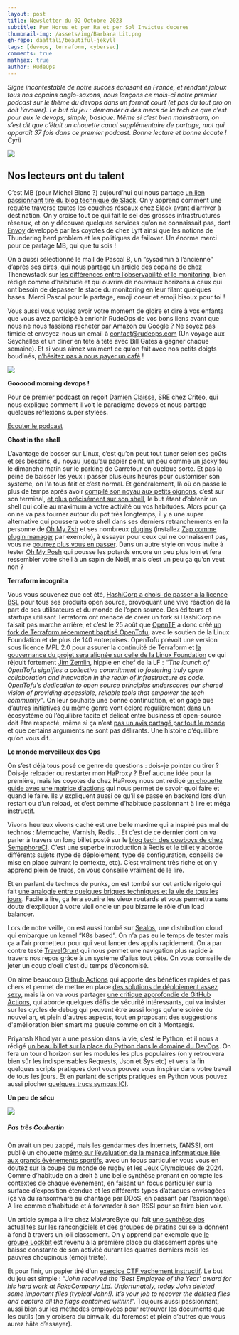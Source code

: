 ```yaml
---
layout: post
title: Newsletter du 02 Octobre 2023
subtitle: Per Horus et per Ra et per Sol Invictus duceres	
thumbnail-img: /assets/img/Barbara Lit.png
gh-repo: daattali/beautiful-jekyll
tags: [devops, terraform, cybersec]
comments: true
mathjax: true
author: RudeOps
---
```


_Signe incontestable de notre succès écrasant en France, et rendant jaloux tous nos copains anglo-saxons, nous lançons ce mois-ci notre premier podcast sur le thème du devops dans un format court (et pas du tout pro on doit l’avouer). Le but du jeu : demander à des mecs de la tech ce que c’est pour eux le devops, simple, basique. Même si c’est bien mainstream, on s’est dit que c’était un chouette canal supplémentaire de partage, mot qui apparaît 37 fois dans ce premier podcast. Bonne lecture et bonne écoute !_  
_Cyril_  

![](https://storage.mlcdn.com/account_image/325165/einN7ZhLaqd0K80FTJWNQS49fb8uTD0O82bbnMiy.png)

## Nos lecteurs ont du talent

C’est MB (pour Michel Blanc ?) aujourd’hui qui nous partage  [un lien passionnant tiré du blog technique de Slack](https://slack.engineering/traffic-101-packets-mostly-flow/). On y apprend comment une requête traverse toutes les couches réseaux chez Slack avant d’arriver à destination. On y croise tout ce qui fait le sel des grosses infrastructures réseaux, et on y découvre quelques services qu’on ne connaissait pas, dont  [Envoy](https://www.envoyproxy.io/)  développé par les coyotes de chez Lyft ainsi que les notions de Thundering herd problem et les politiques de failover. Un énorme merci pour ce partage MB, qui que tu sois !

On a aussi sélectionné le mail de Pascal B, un “sysadmin à l’ancienne” d’après ses dires, qui nous partage un article des copains de chez Thenewstack sur  [les différences entre l’observabilité et le monitoring](https://thenewstack.io/monitoring-vs-observability-whats-the-difference/), bien rédigé comme d’habitude et qui ouvrira de nouveaux horizons à ceux qui ont besoin de dépasser le stade du monitoring en leur filant quelques bases. Merci Pascal pour le partage, emoji coeur et emoji bisoux pour toi !  

Vous aussi vous voulez avoir votre moment de gloire et dire à vos enfants que vous avez participé à enrichir RudeOps de vos bons liens avant que nous ne nous fassions racheter par Amazon ou Google ? Ne soyez pas timide et envoyez-nous un email à  [contact@rudeops.com](mailto:contact@rudeops.com)  (Un voyage aux Seychelles et un dîner en tête à tête avec Bill Gates à gagner chaque semaine). Et si vous aimez vraiment ce qu’on fait avec nos petits doigts boudinés,  [n’hésitez pas à nous payer un café](https://www.buymeacoffee.com/rudeops)  !  

![](https://storage.mlcdn.com/account_image/325165/Bgpcb7NSvVCGwSpHQgh1Mx1O6lX5mtftUcKUtHwg.png)

**Goooood morning devops !**

Pour ce premier podcast on reçoit  [Damien Claisse](https://www.linkedin.com/in/damienclaisse/), SRE chez Criteo, qui nous explique comment il voit le paradigme devops et nous partage quelques réflexions super stylées.

[Ecouter le podcast](https://podcast.ausha.co/rudeops)

**Ghost in the shell**

L’avantage de bosser sur Linux, c’est qu’on peut tout tuner selon ses goûts et ses besoins, du noyau jusqu’au papier peint, un peu comme un jacky fou le dimanche matin sur le parking de Carrefour en quelque sorte. Et pas la peine de baisser les yeux : passer plusieurs heures pour customiser son système, on l'a tous fait et c’est normal. Et généralement, là où on passe le plus de temps après avoir  [compilé son noyau aux petits oignons](https://medium.com/@tushar.jadhav29/linux-kernel-tuning-f888d7f83aab), c’est sur son terminal,  [et plus précisément sur son shell](https://www.fosslinux.com/101555/customizing-bash-tips-tricks-for-a-personalized-shell-environment.htm), le but étant d’obtenir un shell qui colle au maximum à votre activité ou vos habitudes. Alors pour ça on ne va pas tourner autour du pot très longtemps, il y a une super alternative qui poussera votre shell dans ses derniers retranchements en la personne de  [Oh My Zsh](https://ohmyz.sh/)  et ses nombreux  [plugins](https://blog.larsbehrenberg.com/how-to-install-custom-plugins-and-themes-with-oh-my-zsh) (installez  [Zap comme plugin manager](https://itnext.io/supercharge-zsh-with-zap-a9515bd1487)  par exemple), à essayer pour ceux qui ne connaissent pas, vous ne  [pourrez plus vous en passer](https://dev.to/cassidoo/customizing-my-zsh-prompt-3417). Dans un autre style on vous invite à tester  [Oh My Posh](https://ohmyposh.dev/)  qui pousse les potards encore un peu plus loin et fera ressembler votre shell à un sapin de Noël, mais c’est un peu ça qu’on veut non ?

**Terraform incognita**

Vous vous souvenez que cet été,  [HashiCorp a choisi de passer à la licence BSL](https://www.hashicorp.com/blog/hashicorp-adopts-business-source-license)  pour tous ses produits open source, provoquant une vive réaction de la part de ses utilisateurs et du monde de l’open source. Des éditeurs et startups utilisant Terraform ont menacé de créer un fork si HashiCorp ne faisait pas marche arrière, et c’est le 25 août que  [OpenTF](https://github.com/opentofu/manifesto) a donc créé  [un fork de Terraform récemment baptisé OpenTofu](https://opentofu.org/), avec le soutien de la Linux Foundation et de plus de 140 entreprises. OpenTofu prévoit une version sous licence MPL 2.0 pour assurer la continuité de Terraform et  [la gouvernance du projet sera alignée sur celle de la Linux Foundation](https://www.linuxfoundation.org/press/announcing-opentofu)  ce qui réjouit fortement  [Jim Zemlin](https://www.linkedin.com/in/zemlin/), hippie en chef de la LF :  _“The launch of OpenTofu signifies a collective commitment to fostering truly open collaboration and innovation in the realm of infrastructure as code. OpenTofu's dedication to open source principles underscores our shared vision of providing accessible, reliable tools that empower the tech community”_. On leur souhaite une bonne continuation, et on gage que d’autres initiatives du même genre vont éclore régulièrement dans un écosystème où l’équilibre tacite et délicat entre business et open-source doit être respecté, même si ça n’est  [pas un avis partagé par tout le monde](https://medium.com/@hello_9187/why-we-are-not-supporting-opentf-a46855f52dc4)  et que certains arguments ne sont pas délirants. Une histoire d’équilibre qu’on vous dit…  

**Le monde merveilleux des Ops**

On s’est déjà tous posé ce genre de questions : dois-je pointer ou tirer ? Dois-je reloader ou restarter mon HaProxy ? Bref aucune idée pour la première, mais les coyotes de chez HaProxy nous ont rédigé  [un chouette guide avec une matrice d’actions](https://www.haproxy.com/blog/should-you-reload-or-restart-haproxy)  qui nous permet de savoir quoi faire et quand le faire. Ils y expliquent aussi ce qu’il se passe en backend lors d’un restart ou d’un reload, et c’est comme d’habitude passionnant à lire et méga instructif.

Vivons heureux vivons caché est une belle maxime qui a inspiré pas mal de technos : Memcache, Varnish, Redis… Et c’est de ce dernier dont on va parler à travers un long billet posté sur le  [blog tech des cowboys de chez SemaphoreCI](https://semaphoreci.com/blog/redis-architectures). C’est une superbe introduction à Redis et le billet y aborde différents sujets (type de déploiement, type de configuration, conseils de mise en place suivant le contexte, etc). C’est vraiment très riche et on y apprend plein de trucs, on vous conseille vraiment de le lire.

Et en parlant de technos de punks, on est tombé sur cet article rigolo qui fait  [une analogie entre quelques briques techniques et la vie de tous les jours](https://dev.to/aws-builders/load-balancer-reverse-proxy-and-api-gateway-analogies-to-real-life-scenarios-54el). Facile à lire, ça fera sourire les vieux routards et vous permettra sans doute d’expliquer à votre vieil oncle un peu bizarre le rôle d’un load balancer.

Lors de notre veille, on est aussi tombé sur  [Sealos](https://github.com/labring/sealos), une distribution cloud qui embarque un kernel “K8s based”. On n’a pas eu le temps de tester mais ça a l’air prometteur pour qui veut lancer des applis rapidement. On a par contre testé  [TravelGrunt](https://github.com/ivanilves/travelgrunt) qui nous permet une navigation plus rapide à travers nos repos grâce à un système d’alias tout bête. On vous conseille de jeter un coup d’oeil c’est du temps d’économisé.

On aime beaucoup  [Github Actions](https://docs.github.com/fr/actions/quickstart)  qui apporte des bénéfices rapides et pas chers et permet de mettre en place  [des solutions de déploiement assez sexy](https://kinsta.com/fr/blog/github-actions-secrets/), mais là on va vous partager  [une critique approfondie de GitHub Actions](https://blog.yossarian.net/2023/09/22/GitHub-Actions-could-be-so-much-better), qui aborde quelques défis de sécurité intéressants, qui va insister sur les cycles de debug qui peuvent être aussi longs qu’une soirée du nouvel an, et plein d'autres aspects, tout en proposant des suggestions d'amélioration bien smart ma gueule comme on dit à Montargis.  
  
Priyansh Khodiyar a une passion dans la vie, c’est le Python, et il nous a rédigé  [un beau billet sur la place du Python dans le domaine du DevOps](https://blog.devgenius.io/python-for-devops-a-definitive-guide-f4785a60007e). On fera un tour d’horizon sur les modules les plus populaires (on y retrouvera bien sûr les indispensables Requests, Json et Sys etc) et vers la fin quelques scripts pratiques dont vous pouvez vous inspirer dans votre travail de tous les jours. Et en parlant de scripts pratiques en Python vous pouvez aussi piocher  [quelques trucs sympas ICI](https://medium.com/@hannanmentor/20-python-scripts-with-code-to-automate-your-work-68662a8dcbc1).

**Un peu de sécu**

![](https://storage.mlcdn.com/account_image/325165/KeJevd4fqZYRG8M4ZHssWPKFAp5PVHsc4ofuW0ld.png)

##### Pas très Coubertin

On avait un peu zappé, mais les gendarmes des internets, l’ANSSI, ont publié un chouette  [mémo sur l’évaluation de la menace informatique liée aux grands évènements sportifs](https://www.cert.ssi.gouv.fr/cti/CERTFR-2023-CTI-005/), avec un focus particulier vous vous en doutez sur la coupe du monde de rugby et les Jeux Olympiques de 2024. Comme d’habitude on a droit à une belle synthèse prenant en compte les contextes de chaque événement, en faisant un focus particulier sur la surface d’exposition étendue et les différents types d’attaques envisagées (ça va du ransomware au chantage par DDoS, en passant par l’espionnage). A lire comme d’habitude et à forwarder à son RSSI pour se faire bien voir.

Un article sympa à lire chez MalwareByte qui fait  [une synthèse des actualités sur les rançongiciels et des groupes de piratins](https://www.malwarebytes.com/blog/threat-intelligence/2023/09/ransomware-review-september-2023)  qui se la donnent à fond à travers un joli classement. On y apprend par exemple que  [le groupe Lockbit](https://siliconangle.com/2023/09/26/lockbit-3-0-tops-hacking-list-august-amid-decrease-ransomware-attacks/)  est revenu à la première place du classement après une baisse constante de son activité durant les quatres derniers mois les pauvres choupinous (émoji triste).

Et pour finir, un papier tiré d’un  [exercice CTF vachement instructif](https://alexandertasse.medium.com/blue-team-labs-employee-of-the-year-6c922203ea8d). Le but du jeu est simple : “_John received the 'Best Employee of the Year' award for his hard work at FakeCompany Ltd. Unfortunately, today John deleted some important files (typical John!). It’s your job to recover the deleted files and capture all the flags contained within!_”. Toujours aussi passionnant, aussi bien sur les méthodes employées pour retrouver les documents que les outils (on y croisera du binwalk, du foremost et plein d’autres que vous aurez hâte d’essayer).